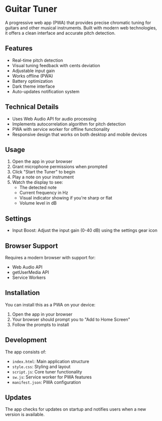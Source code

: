 # Guitar Tuner

A progressive web app (PWA) that provides precise chromatic tuning for guitars and other musical instruments. Built with modern web technologies, it offers a clean interface and accurate pitch detection.

## Features

- Real-time pitch detection
- Visual tuning feedback with cents deviation
- Adjustable input gain
- Works offline (PWA)
- Battery optimization
- Dark theme interface
- Auto-updates notification system

## Technical Details

- Uses Web Audio API for audio processing
- Implements autocorrelation algorithm for pitch detection
- PWA with service worker for offline functionality
- Responsive design that works on both desktop and mobile devices

## Usage

1. Open the app in your browser
2. Grant microphone permissions when prompted
3. Click "Start the Tuner" to begin
4. Play a note on your instrument
5. Watch the display to see:
   - The detected note
   - Current frequency in Hz
   - Visual indicator showing if you're sharp or flat
   - Volume level in dB

## Settings

- Input Boost: Adjust the input gain (0-40 dB) using the settings gear icon

## Browser Support

Requires a modern browser with support for:
- Web Audio API
- getUserMedia API
- Service Workers

## Installation

You can install this as a PWA on your device:
1. Open the app in your browser
2. Your browser should prompt you to "Add to Home Screen"
3. Follow the prompts to install

## Development

The app consists of:
- `index.html`: Main application structure
- `style.css`: Styling and layout
- `script.js`: Core tuner functionality
- `sw.js`: Service worker for PWA features
- `manifest.json`: PWA configuration

## Updates

The app checks for updates on startup and notifies users when a new version is available.